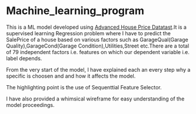 # Machine_learning_program

This is a ML model developed using [Advanced House Price Datatast](https://www.kaggle.com/competitions/house-prices-advanced-regression-techniques/data).It is a supervised learning Regression problem where I have to predict the SalePrice of a house based on various factors such as GarageQual(Garage Quality),GarageCond(Garage Condition),Utilities,Street etc.There are a total of 79 independent factors i.e. features on which our dependent variable i.e. label depends.


From the very start of the model, I have explained each an every step why a specific is choosen and and how it affects the model.

The highlighting point is the use of Sequenttial Feature Selector.

I have also provided a whimsical wireframe for easy understanding of the model proceedings. 